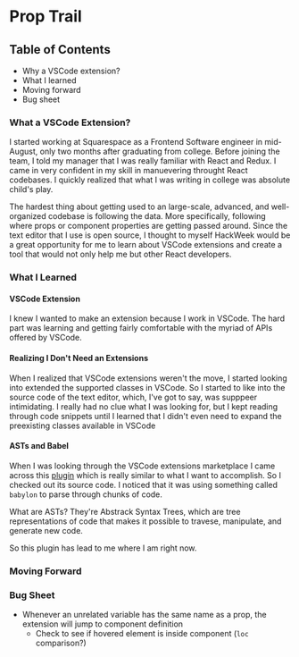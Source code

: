 # Prop Trail

## Table of Contents
* Why a VSCode extension?
* What I learned
* Moving forward
* Bug sheet

### What a VSCode Extension?
I started working at Squarespace as a Frontend Software engineer in mid-August, only two months after graduating from college. Before joining the team, I told my manager that I was really familiar with React and Redux. I came in very confident in my skill in manuevering throught React codebases. I quickly realized that what I was writing in college was absolute child's play.

The hardest thing about getting used to an large-scale, advanced, and well-organized codebase is following the data. More specifically, following where props or component properties are getting passed around. Since the text editor that I use is open source, I thought to myself HackWeek would be a great opportunity for me to learn about VSCode extensions and create a tool that would not only help me but other React developers.

### What I Learned

#### VSCode Extension
I knew I wanted to make an extension because I work in VSCode. The hard part was learning and getting fairly comfortable with the myriad of APIs offered by VSCode.

#### Realizing I Don't Need an Extensions
When I realized that VSCode extensions weren't the move, I started looking into extended the supported classes in VSCode. So I started to like into the source code of the text editor, which, I've got to say, was supppeer intimidating. I really had no clue what I was looking for, but I kept reading through code snippets until I learned that I didn't even need to expand the preexisting classes available in VSCode

#### ASTs and Babel
When I was looking through the VSCode extensions marketplace I came across this [plugin](https://marketplace.visualstudio.com/items?itemName=OfHumanBondage.react-proptypes-intellisense) which is really similar to what I want to accomplish. So I checked out its source code. I noticed that it was using something called `babylon` to parse through chunks of code.

What are ASTs? They're Abstrack Syntax Trees, which are tree representations of code that makes it possible to travese, manipulate, and generate new code.

So this plugin has lead to me where I am right now. 

### Moving Forward

### Bug Sheet
* Whenever an unrelated variable has the same name as a prop, the extension will jump to component definition
  * Check to see if hovered element is inside component (`loc` comparison?)